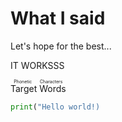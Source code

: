# What I said

Let's hope for the best...


IT WORKSSS

<ruby><rb>Target Words</rb><rp>(</rp><rt>Phonetic Characters<rt><rp>)</rp></ruby>

```python
print("Hello world!)
```